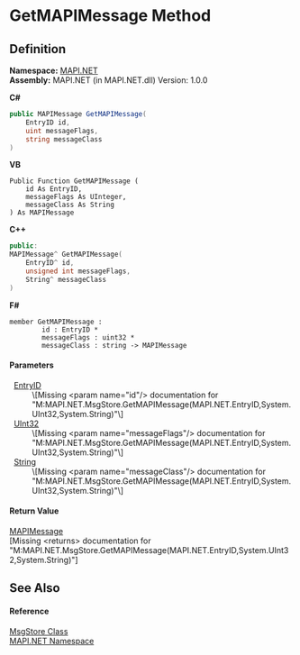 # GetMAPIMessage Method




## Definition
**Namespace:** <a href="5bef4637-66f8-16d4-e5f4-4d0da57a1538.md">MAPI.NET</a>  
**Assembly:** MAPI.NET (in MAPI.NET.dll) Version: 1.0.0

**C#**
``` C#
public MAPIMessage GetMAPIMessage(
	EntryID id,
	uint messageFlags,
	string messageClass
)
```
**VB**
``` VB
Public Function GetMAPIMessage ( 
	id As EntryID,
	messageFlags As UInteger,
	messageClass As String
) As MAPIMessage
```
**C++**
``` C++
public:
MAPIMessage^ GetMAPIMessage(
	EntryID^ id, 
	unsigned int messageFlags, 
	String^ messageClass
)
```
**F#**
``` F#
member GetMAPIMessage : 
        id : EntryID * 
        messageFlags : uint32 * 
        messageClass : string -> MAPIMessage 
```



#### Parameters
<dl><dt>  <a href="db2ff999-cb6d-b06d-47cc-55b8797d7482.md">EntryID</a></dt><dd>\[Missing &lt;param name="id"/&gt; documentation for "M:MAPI.NET.MsgStore.GetMAPIMessage(MAPI.NET.EntryID,System.UInt32,System.String)"\]</dd><dt>  <a href="https://learn.microsoft.com/dotnet/api/system.uint32" target="_blank" rel="noopener noreferrer">UInt32</a></dt><dd>\[Missing &lt;param name="messageFlags"/&gt; documentation for "M:MAPI.NET.MsgStore.GetMAPIMessage(MAPI.NET.EntryID,System.UInt32,System.String)"\]</dd><dt>  <a href="https://learn.microsoft.com/dotnet/api/system.string" target="_blank" rel="noopener noreferrer">String</a></dt><dd>\[Missing &lt;param name="messageClass"/&gt; documentation for "M:MAPI.NET.MsgStore.GetMAPIMessage(MAPI.NET.EntryID,System.UInt32,System.String)"\]</dd></dl>

#### Return Value
<a href="29b8d96c-1ec2-828d-35a5-fae12d8802c8.md">MAPIMessage</a>  
\[Missing &lt;returns&gt; documentation for "M:MAPI.NET.MsgStore.GetMAPIMessage(MAPI.NET.EntryID,System.UInt32,System.String)"\]

## See Also


#### Reference
<a href="6f2a2863-4894-51bc-e286-04b5a90167ef.md">MsgStore Class</a>  
<a href="5bef4637-66f8-16d4-e5f4-4d0da57a1538.md">MAPI.NET Namespace</a>  

